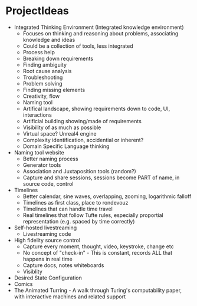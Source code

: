 ProjectIdeas
============

* Integrated Thinking Environment (Integrated knowledge environment)
    * Focuses on thinking and reasoning about problems, associating knowledge and ideas
    * Could be a collection of tools, less integrated
    * Process help
    * Breaking down requirements
    * Finding ambiguity
    * Root cause analysis
    * Troubleshooting
    * Problem solving
    * Finding missing elements
    * Creativity, flow
    * Naming tool
    * Artifical landscape, showing requirements down to code, UI, interactions
    * Artificial building showing/made of requirements
    * Visibility of as much as possible
    * Virtual space? Unreal4 engine
    * Complexity identification, accidential or inherent?
    * Domain Specific Language thinking
* Naming tool website
    * Better naming process
    * Generator tools
    * Association and Juxtaposition tools (random?)
    * Capture and share sessions, sessions become PART of name, in source code, control
* Timelines
    * Better calendar, sine waves, overlapping, zooming, logarithmic falloff
    * Timelines as first class, place to rondevouz
    * Timelines that can handle time travel
    * Real timelines that follow Tufte rules, especially proportial representation (e.g. spaced by time correctly)
* Self-hosted livestreaming
    * Livestreaming code
* High fidelity source control
    * Capture every moment, thought, video, keystroke, change etc
    * No concept of "check-in" - This is constant, records ALL that happens in real time
    * Capture docs, notes whiteboards
    * Visiblity
* Desired State Configuration
* Comics
* The Animated Turring - A walk through Turing's computability paper, with interactive machines and related support

